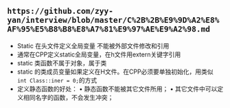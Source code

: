`
https://github.com/zyy-yan/interview/blob/master/C%2B%2B%E9%9D%A2%E8%AF%95%E5%B8%B8%E8%A7%81%E9%97%AE%E9%A2%98.md
`
-
- Static 在头文件定义全局变量 不能被外部文件修改和引用 
- 通常在CPP定义static全局变量，在h文件用extern关键字引用
- static 类函数不属于对象，属于类
- static 的类成员变量如果定义在H文件。在CPP必须要单独初始化，用类似 `int Class::iner = 0;`的方式
- 定义静态函数的好处： • 静态函数不能被其它文件所用； • 其它文件中可以定义相同名字的函数，不会发生冲突；